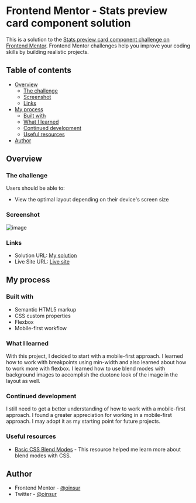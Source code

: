 # Frontend Mentor - Stats preview card component solution

This is a solution to the [Stats preview card component challenge on Frontend Mentor](https://www.frontendmentor.io/challenges/stats-preview-card-component-8JqbgoU62). Frontend Mentor challenges help you improve your coding skills by building realistic projects. 

## Table of contents

- [Overview](#overview)
  - [The challenge](#the-challenge)
  - [Screenshot](#screenshot)
  - [Links](#links)
- [My process](#my-process)
  - [Built with](#built-with)
  - [What I learned](#what-i-learned)
  - [Continued development](#continued-development)
  - [Useful resources](#useful-resources)
- [Author](#author)


## Overview

### The challenge

Users should be able to:

- View the optimal layout depending on their device's screen size

### Screenshot

![image](https://user-images.githubusercontent.com/21114802/124370044-e0525d80-dc2f-11eb-9b30-ad2b288f530d.png)

### Links

- Solution URL: [My solution](https://github.com/oinsur/stats-page)
- Live Site URL: [Live site](https://oinsur.github.io/stats-page/index)

## My process

### Built with

- Semantic HTML5 markup
- CSS custom properties
- Flexbox
- Mobile-first workflow

### What I learned

With this project, I decided to start with a mobile-first approach. 
I learned how to work with breakpoints using min-width and also learned
about how to work more with flexbox. I learned how to use blend modes 
with background images to accomplish the duotone look of the image in the layout as well.


### Continued development

I still need to get a better understanding of how to work with a mobile-first approach. I found a greater
appreciation for working in a mobile-first approach. I may adopt it as my starting point for future projects.

### Useful resources

- [Basic CSS Blend Modes](https://css-tricks.com/basics-css-blend-modes/) - This resource helped me learn more about blend modes with CSS.


## Author

- Frontend Mentor - [@oinsur](https://www.frontendmentor.io/profile/oinsur)
- Twitter - [@oinsur](https://www.twitter.com/oinsur)
